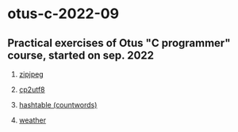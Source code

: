 # otus-c-2022-09
## Practical exercises of Otus "C programmer" course, started on sep. 2022

1. [zipjpeg](https://github.com/Ampermetr123/otus-c-2022-09/tree/main/hw1)

2. [cp2utf8](https://github.com/Ampermetr123/otus-c-2022-09/tree/main/hw2)

3. [hashtable (countwords)](https://github.com/otus-c-2022-09/tree/main/hw3)

4. [weather](https://github.com/Ampermetr123/otus-c-2022-09/tree/main/hw4)

